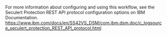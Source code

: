 For more information about configuring and using this workflow, see the Seculert Protection REST API protocol configuration options on IBM Documentation.
https://www.ibm.com/docs/en/SS42VS_DSM/com.ibm.dsm.doc/c_logsource_seculert_protection_REST_API_protocol.html